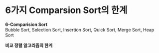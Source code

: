 # 6가지 Comparsion Sort의 한계
**6-Comparision Sort**  
Bubble Sort, Selection Sort, Insertion Sort, Quick Sort, Merge Sort, Heap Sort

**비교 정렬 알고리즘의 한계**
